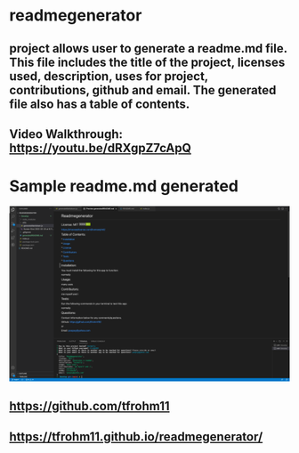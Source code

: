 # readmegenerator
## project allows user to generate a readme.md file. This file includes the title of the project, licenses used, description, uses for project, contributions, github and email. The generated file also has a table of contents.

## <a> Video Walkthrough: https://youtu.be/dRXgpZ7cApQ</a>

# Sample readme.md generated
<img src="./Develop/utils/Screen Shot 2022-02-21 at 10.39.04 AM.png">

## https://github.com/tfrohm11
## https://tfrohm11.github.io/readmegenerator/
